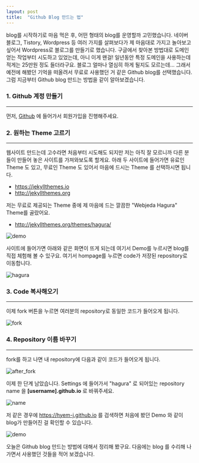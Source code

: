 ```yaml
---
layout: post
title:  "Github Blog 만드는 법"
---
```



blog를 시작하기로 마음 먹은 후, 어떤 형태의 blog를 운영할까 고민했습니다.
네이버 블로그, Tistory, Wordpress 등 여러 가지를 살펴보다가 제 마음대로 가지고 놀아보고 싶어서 Wordpress로 블로그를 만들기로 했습니다. 구글에서 찾아본 방법대로 도메인 얻는 작업부터 시도하고 있었는데, 아니 이게 왠걸! 일년동안 특정 도메인을 사용하는데 적게는 25만원 정도 들더라구요. 블로그 얼마나 열심히 하게 될지도 모르는데... 그래서 예전에 해봤던 기억을 떠올려서 무료로 사용했던 거 같은 Github blog를 선택했습니다. 그럼 지금부터 Github blog 만드는 방법을 같이 알아보겠습니다.

### 1. Github 계정 만들기
***
먼저, [Github](https://github.com) 에 들어가서 회원가입을 진행해주세요. 

### 2. 원하는 Theme 고르기
***
웹사이트 만드는데 고수라면 처음부터 시도해도 되지만 저는 아직 잘 모르니까 다른 분들이 만들어 놓은 사이트를 가져와보도록 할게요. 아래 두 사이트에 들어가면 유료인 Theme 도 있고, 무료인 Theme 도 있어서 마음에 드시는 Theme 를 선택하시면 됩니다.

- https://jekyllthemes.io
- http://jekyllthemes.org

저는 무료로 제공되는 Theme 중에 제 마음에 드는 깔끔한 "Webjeda Hagura" Theme를 골랐어요.
- http://jekyllthemes.org/themes/hagura/

![demo]({{site.baseurl}}/assets/images/220114/hagura_demo.png)

사이트에 들어가면 아래와 같은 화면이 뜨게 되는데 여기서 Demo를 누르시면 blog를 직접 체험해 볼 수 있구요. 여기서 hompage를 누르면 code가 저장된 repository로 이동합니다. 

![hagura]({{site.baseurl}}/assets/images/220114/hagura.png)

### 3. Code 복사해오기
***
이제 fork 버튼을 누르면 여러분의 repository로 동일한 코드가 들어오게 됩니다. 

![fork]({{site.baseurl}}/assets/images/220114/repository.png)


### 4. Repository 이름 바꾸기
***
fork를 하고 나면 내 repository에 다음과 같이 코드가 들어오게 됩니다.

![after_fork]({{site.baseurl}}/assets/images/220114/after_fork.png)


이제 한 단계 남았습니다. Settings 에 들어가서 "hagura" 로 되어있는 repository name 을 **[username].github.io** 로 바꿔주세요.

![name]({{site.baseurl}}/assets/images/220114/name_change.png)


저 같은 경우에 https://hyem-j.github.io 를 검색하면 처음에 봤던 Demo 와 같이 blog가 만들어진 걸 확인할 수 있습니다.

![demo]({{site.baseurl}}/assets/images/220114/hagura_demo.png)

오늘은 Github blog 만드는 방법에 대해서 정리해 봤구요. 다음에는 blog 를 수리해 나가면서 사용했던 것들을 적어 보겠습니다.
